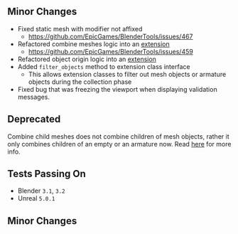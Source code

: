 ## Minor Changes
* Fixed static mesh with modifier not affixed
  * https://github.com/EpicGames/BlenderTools/issues/467
* Refactored combine meshes logic into an [extension](https://epicgames.github.io/BlenderTools/send2ue/extras/supported-extensions.html#combine-meshes)
  * https://github.com/EpicGames/BlenderTools/issues/459
* Refactored object origin logic into an [extension](https://epicgames.github.io/BlenderTools/send2ue/extras/supported-extensions.html#object-origin)
* Added `filter_objects` method to extension class interface
    * This allows extension classes to filter out mesh objects or armature objects during the collection phase
* Fixed bug that was freezing the viewport when displaying validation messages.

## Deprecated
Combine child meshes does not combine children of mesh objects, rather it only
combines children of an empty or an armature now. Read [here](https://epicgames.github.io/BlenderTools/send2ue/extras/supported-extensions.html#combine-meshes) for more info.

## Tests Passing On
* Blender `3.1`, `3.2`
* Unreal `5.0.1`

## Minor Changes
